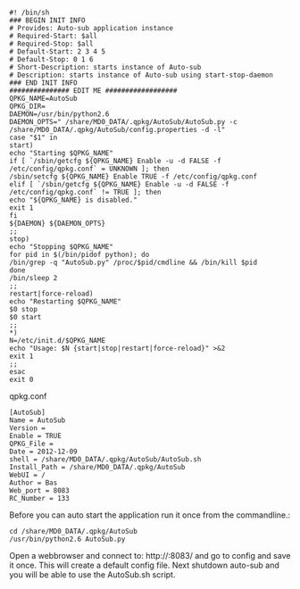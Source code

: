 
```

#! /bin/sh
### BEGIN INIT INFO
# Provides: Auto-sub application instance
# Required-Start: $all
# Required-Stop: $all
# Default-Start: 2 3 4 5
# Default-Stop: 0 1 6
# Short-Description: starts instance of Auto-sub
# Description: starts instance of Auto-sub using start-stop-daemon
### END INIT INFO
############### EDIT ME ##################
QPKG_NAME=AutoSub
QPKG_DIR=
DAEMON=/usr/bin/python2.6
DAEMON_OPTS=" /share/MD0_DATA/.qpkg/AutoSub/AutoSub.py -c /share/MD0_DATA/.qpkg/AutoSub/config.properties -d -l"
case "$1" in
start)
echo "Starting $QPKG_NAME"
if [ `/sbin/getcfg ${QPKG_NAME} Enable -u -d FALSE -f /etc/config/qpkg.conf` = UNKNOWN ]; then
/sbin/setcfg ${QPKG_NAME} Enable TRUE -f /etc/config/qpkg.conf
elif [ `/sbin/getcfg ${QPKG_NAME} Enable -u -d FALSE -f /etc/config/qpkg.conf` != TRUE ]; then
echo "${QPKG_NAME} is disabled."
exit 1
fi
${DAEMON} ${DAEMON_OPTS}
;;
stop)
echo "Stopping $QPKG_NAME"
for pid in $(/bin/pidof python); do
/bin/grep -q "AutoSub.py" /proc/$pid/cmdline && /bin/kill $pid
done
/bin/sleep 2
;;
restart|force-reload)
echo "Restarting $QPKG_NAME"
$0 stop
$0 start
;;
*)
N=/etc/init.d/$QPKG_NAME
echo "Usage: $N {start|stop|restart|force-reload}" >&2
exit 1
;;
esac
exit 0
```

qpkg.conf
```
[AutoSub]
Name = AutoSub
Version =
Enable = TRUE
QPKG_File =
Date = 2012-12-09
shell = /share/MD0_DATA/.qpkg/AutoSub/AutoSub.sh
Install_Path = /share/MD0_DATA/.qpkg/AutoSub
WebUI = /
Author = Bas
Web_port = 8083
RC_Number = 133
```

Before you can auto start the application run it once from the commandline.:
```
cd /share/MD0_DATA/.qpkg/AutoSub
/usr/bin/python2.6 AutoSub.py
```
Open a webbrowser and connect to: http://<ip of your qnap>:8083/ and go to config and save it once. This will create a default config file. Next shutdown auto-sub and you will be able to use the AutoSub.sh script.